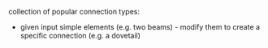 collection of popular connection types:
* given input simple elements (e.g. two beams) - modify them to create a specific connection (e.g. a dovetail) 
